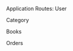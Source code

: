 Application Routes:
User
<!-- api/v1/auth/signin (POST) -->
<!-- api/v1/auth/signup (POST) -->
<!-- api/v1/users (GET) -->
<!-- api/v1/users/6177a5b87d32123f08d2f5d4 (Single GET) Include an id that is saved in your database -->
<!-- api/v1/users/6177a5b87d32123f08d2f5d4 (PATCH) -->
<!-- api/v1/users/6177a5b87d32123f08d2f5d4 (DELETE) Include an id that is saved in your database -->
<!-- api/v1/profile (GET) -->
Category
<!-- api/v1/categories/create-category (POST) -->
<!-- api/v1/categories (GET) -->
<!-- api/v1/categories/6177a5b87d32123f08d2f5d4 (Single GET) Include an id that is saved in your database -->
<!-- api/v1/categories/6177a5b87d32123f08d2f5d4 (PATCH) -->
<!-- api/v1/categories/6177a5b87d32123f08d2f5d4 (DELETE) Include an id that is saved in your database -->
Books
<!-- api/v1/books/create-book (POST) -->
<!-- api/v1/books (GET) -->
<!-- api/v1/books/:categoryId/category (GET) -->
<!-- api/v1/books/:id (GET) -->
<!-- api/v1/books/:id (PATCH) -->
<!-- api/v1/books/:id (DELETE) -->
Orders
<!-- api/v1/orders/create-order (POST) -->
<!-- api/v1/orders (GET) -->
<!-- api/v1/orders/:orderId (GET) -->